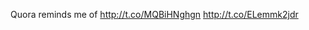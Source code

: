 Quora reminds me of <a href="http://t.co/MQBiHNghgn">http://t.co/MQBiHNghgn</a> <a href="http://t.co/ELemmk2jdr">http://t.co/ELemmk2jdr</a>